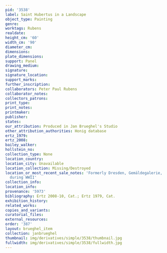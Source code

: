 ```yaml
---
pid: '3538'
label: Saint Hubertus in a Landscape
object_type: Painting
genre:
worktags: Rubens
realdate:
height_cm: '60'
width_cm: '90'
diameter_cm:
dimensions:
plate_dimensions:
support: Panel
drawing_medium:
signature:
signature_location:
support_marks:
further_inscription:
collaborators: Peter Paul Rubens
collaborator_notes:
collectors_patrons:
print_type:
print_notes:
printmaker:
publisher:
states:
our_attribution: Produced in Jan Brueghel's Studio
other_attribution_authorities: Honig database
ertz_1979:
ertz_2008:
bailey_walker:
hollstein_no:
collection_type: None
location_country:
location_city: Unavailable
location_collection: Missing/Destroyed
location_or_most_recent_sale_notes: 'Formerly Dresden, Gemäldegalerie, #765, destroyed
  during WWII'
collection_info:
location_info:
provenance: '5973'
bibliography: Ertz 2008-10, Cat.; Ertz 1979, Cat.
exhibition_history:
related_works:
copies_and_variants:
curatorial_files:
external_resources:
order: '387'
layout: brueghel_item
collection: janbrueghel
thumbnail: img/derivatives/simple/3538/thumbnail.jpg
fullwidth: img/derivatives/simple/3538/fullwidth.jpg
---
```

